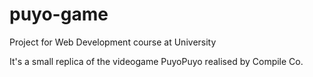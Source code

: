 # puyo-game
Project for Web Development course at University

It's a small replica of the videogame PuyoPuyo realised by Compile Co.
